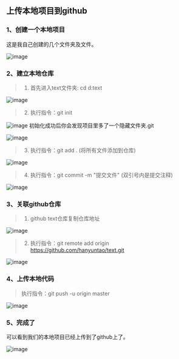 ## 上传本地项目到github
### 1、创建一个本地项目
这是我自己创建的几个文件夹及文件。

![image](https://github.com/four-leaf-clover/blog/blob/master/20180110/img/1.png)
### 2、建立本地仓库
> 1. 首先进入text文件夹: cd d:text

![image](https://github.com/four-leaf-clover/blog/blob/master/20180110/img/2.png)
> 2. 执行指令：git init

![image](https://github.com/four-leaf-clover/blog/blob/master/20180110/img/3.png)
初始化成功后你会发现项目里多了一个隐藏文件夹.git

![image](https://github.com/four-leaf-clover/blog/blob/master/20180110/img/4.png)
> 3. 执行指令：git add . (将所有文件添加到仓库)

![image](https://github.com/four-leaf-clover/blog/blob/master/20180110/img/5.png)
> 4. 执行指令：git commit -m "提交文件" (双引号内是提交注释)

![image](https://github.com/four-leaf-clover/blog/blob/master/20180110/img/6.png)
### 3、关联github仓库
> 1. github text仓库复制仓库地址

![image](https://github.com/four-leaf-clover/blog/blob/master/20180110/img/7.png)
> 2. 执行指令：git remote add origin https://github.com/hanyuntao/text.git

![image](https://github.com/four-leaf-clover/blog/blob/master/20180110/img/8.png)
### 4、上传本地代码
> 执行指令：git push -u origin master

![image](https://github.com/four-leaf-clover/blog/blob/master/20180110/img/9.png)
### 5、完成了
可以看到我们的本地项目已经上传到了github上了。

![image](https://github.com/four-leaf-clover/blog/blob/master/20180110/img/10.png)